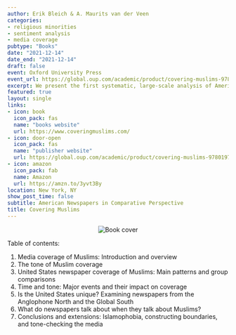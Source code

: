 ```yaml
---
author: Erik Bleich & A. Maurits van der Veen
categories:
- religious minorities
- sentiment analysis
- media coverage
pubtype: "Books"
date: "2021-12-14"
date_end: "2021-12-14"
draft: false
event: Oxford University Press
event_url: https://global.oup.com/academic/product/covering-muslims-9780197611722
excerpt: We present the first systematic, large-scale analysis of American newspaper coverage of Muslims. By comparing it over time with reporting on other groups and issues as well as coverage of the subject in other countries, we demonstrate conclusively how negative American newspapers have been in their treatment of Muslims across the two-decade period between 1996 and 2016, both in an absolute sense and compared to a range of other groups. The same pattern holds in other countries, such as Australia, Canada, and the UK. While 9/11 did not make coverage more negative in the long run, it did dramatically increase the prevalence of references to terrorism and extremism.
featured: true
layout: single
links:
- icon: book
  icon_pack: fas
  name: "books website"
  url: https://www.coveringmuslims.com/
- icon: door-open
  icon_pack: fas
  name: "publisher website"
  url: https://global.oup.com/academic/product/covering-muslims-9780197611722
- icon: amazon
  icon_pack: fab
  name: Amazon
  url: https://amzn.to/3yvt3By
location: New York, NY
show_post_time: false
subtitle: American Newspapers in Comparative Perspective
title: Covering Muslims
---
```

<center>
<img src="/img/CoveringMuslims_cover.jpg" alt="Book cover">
</center>

Table of contents:

1. Media coverage of Muslims: Introduction and overview
2. The tone of Muslim coverage
3. United States newspaper coverage of Muslims: Main patterns and group comparisons
4. Time and tone: Major events and their impact on coverage
5. Is the United States unique? Examining newspapers from the Anglophone North and the Global South
6. What do newspapers talk about when they talk about Muslims?
7. Conclusions and extensions: Islamophobia, constructing boundaries, and tone-checking the media

